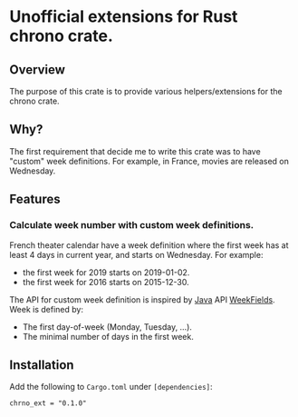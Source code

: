 # Unofficial extensions for Rust chrono crate.

## Overview

The purpose of this crate is to provide various helpers/extensions for the chrono crate.
 
## Why?

The first requirement that decide me to write this crate was to have "custom" week definitions.
For example, in France, movies are released on Wednesday.

## Features

### Calculate week number with custom week definitions.

French theater calendar have a week definition where the first week has at least 4 days in current year, and starts on Wednesday.
For example:
 
- the first week for 2019 starts on 2019-01-02.
- the first week for 2016 starts on 2015-12-30.

The API for custom week definition is inspired by [Java](https://www.java.com/) API [WeekFields](https://docs.oracle.com/javase/8/docs/api/java/time/temporal/WeekFields.html).
Week is defined by:

- The first day-of-week (Monday, Tuesday, …).
- The minimal number of days in the first week.

## Installation

Add the following to `Cargo.toml` under `[dependencies]`:

```
chrno_ext = "0.1.0"
```
